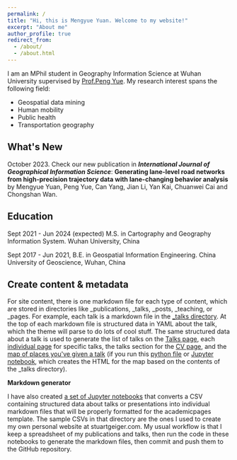 ```yaml
---
permalink: /
title: "Hi, this is Mengyue Yuan. Welcome to my website!"
excerpt: "About me"
author_profile: true
redirect_from: 
  - /about/
  - /about.html
---
```


I am an MPhil student in Geography Information Science at Wuhan University supervised by [Prof.Peng Yue](http://geos.whu.edu.cn/peng.html).
My research interest spans the following field:
- Geospatial data mining
- Human mobility
- Public health
- Transportation geography


What's New
------
October 2023. Check our new publication in ***International Journal of Geographical Information Science***: **Generating lane-level road networks from high-precision trajectory data with lane-changing behavior analysis**  by Mengyue Yuan, Peng Yue, Can Yang, Jian Li, Yan Kai, Chuanwei Cai and Chongshan Wan.

Education
------
Sept 2021 - Jun 2024 (expected) M.S. in Cartography and Geography Information System. Wuhan University, China

Sept 2017 - Jun 2021, B.E. in Geospatial Information Engineering. China University of Geoscience, Wuhan, China

Create content & metadata
------
For site content, there is one markdown file for each type of content, which are stored in directories like _publications, _talks, _posts, _teaching, or _pages. For example, each talk is a markdown file in the [_talks directory](https://github.com/academicpages/academicpages.github.io/tree/master/_talks). At the top of each markdown file is structured data in YAML about the talk, which the theme will parse to do lots of cool stuff. The same structured data about a talk is used to generate the list of talks on the [Talks page](https://academicpages.github.io/talks), each [individual page](https://academicpages.github.io/talks/2012-03-01-talk-1) for specific talks, the talks section for the [CV page](https://academicpages.github.io/cv), and the [map of places you've given a talk](https://academicpages.github.io/talkmap.html) (if you run this [python file](https://github.com/academicpages/academicpages.github.io/blob/master/talkmap.py) or [Jupyter notebook](https://github.com/academicpages/academicpages.github.io/blob/master/talkmap.ipynb), which creates the HTML for the map based on the contents of the _talks directory).

**Markdown generator**

I have also created [a set of Jupyter notebooks](https://github.com/academicpages/academicpages.github.io/tree/master/markdown_generator
) that converts a CSV containing structured data about talks or presentations into individual markdown files that will be properly formatted for the academicpages template. The sample CSVs in that directory are the ones I used to create my own personal website at stuartgeiger.com. My usual workflow is that I keep a spreadsheet of my publications and talks, then run the code in these notebooks to generate the markdown files, then commit and push them to the GitHub repository.

